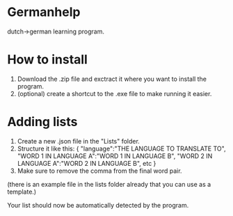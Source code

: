 # Germanhelp
dutch->german learning program.

# How to install
1. Download the .zip file and exctract it where you want to install the program.
2. (optional) create a shortcut to the .exe file to make running it easier.

# Adding lists
1. Create a new .json file in the "Lists" folder.
2. Structure it like this:
    {
"language":"THE LANGUAGE TO TRANSLATE TO",
"WORD 1 IN LANGUAGE A":"WORD 1 IN LANGUAGE B",
"WORD 2 IN LANGUAGE A":"WORD 2 IN LANGUAGE B",
etc
     }
3. Make sure to remove the comma from the final word pair.

(there is an example file in the lists folder already that you can use as a template.)

Your list should now be automatically detected by the program.
